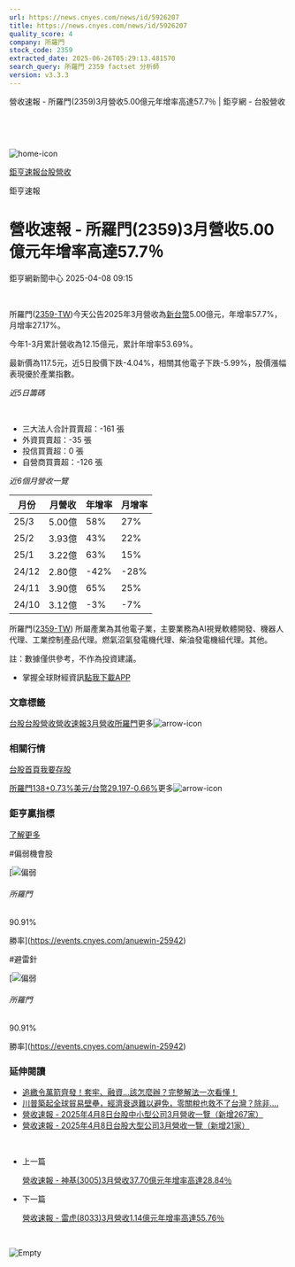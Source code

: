 ```yaml
---
url: https://news.cnyes.com/news/id/5926207
title: https://news.cnyes.com/news/id/5926207
quality_score: 4
company: 所羅門
stock_code: 2359
extracted_date: 2025-06-26T05:29:13.481570
search_query: 所羅門 2359 factset 分析師
version: v3.3.3
---
```


營收速報 - 所羅門(2359)3月營收5.00億元年增率高達57.7％ | 鉅亨網 - 台股營收

‌

‌

![home-icon](/assets/icons/breadCrumb/symbol-icon-home.svg)

[鉅亨速報](/news/cat/anue_live)[台股營收](/news/cat/tw_revenue)

鉅亨速報

# 營收速報 - 所羅門(2359)3月營收5.00億元年增率高達57.7％

鉅亨網新聞中心 2025-04-08 09:15

‌

所羅門([2359-TW](https://www.cnyes.com/twstock/2359))今天公告2025年3月營收為[新台幣](https://invest.cnyes.com/forex/detail/usdtwd)5.00億元，年增率57.7%，月增率27.17%。

今年1-3月累計營收為12.15億元，累計年增率53.69%。

最新價為117.5元，近5日股價下跌-4.04%，相關其他電子下跌-5.99%，股價漲幅表現優於產業指數。

*近5日籌碼*

‌

* 三大法人合計買賣超：-161 張
* 外資買賣超：-35 張
* 投信買賣超：0 張
* 自營商買賣超：-126 張

*近6個月營收一覽*

| 月份 | 月營收 | 年增率 | 月增率 |
| --- | --- | --- | --- |
| 25/3 | 5.00億 | 58% | 27% |
| 25/2 | 3.93億 | 43% | 22% |
| 25/1 | 3.22億 | 63% | 15% |
| 24/12 | 2.80億 | -42% | -28% |
| 24/11 | 3.90億 | 65% | 25% |
| 24/10 | 3.12億 | -3% | -7% |

所羅門([2359-TW](https://www.cnyes.com/twstock/2359)) 所屬產業為其他電子業，主要業務為AI視覺軟體開發、機器人代理、工業控制產品代理。燃氣沼氣發電機代理、柴油發電機組代理。其他。

註：數據僅供參考，不作為投資建議。

* 掌握全球財經資訊[點我下載APP](http://www.cnyes.com/app/?utm_source=mweb&utm_medium=HamMenuBanner&utm_campaign=fixed&utm_content=entr)

### 文章標籤

[台股](https://news.cnyes.com/tag/台股 "台股")[台股營收](https://news.cnyes.com/tag/台股營收 "台股營收")[營收速報](https://news.cnyes.com/tag/營收速報 "營收速報")[3月營收](https://news.cnyes.com/tag/3月營收 "3月營收")[所羅門](https://news.cnyes.com/tag/所羅門 "所羅門")更多![arrow-icon](/assets/icons/arrows/arrow-down.svg)

### 相關行情

[台股首頁](https://www.cnyes.com/twstock)[我要存股](https://supr.link/8OHaU)

[所羅門138+0.73%](https://www.cnyes.com/twstock/2359)[美元/台幣29.197-0.66%](https://invest.cnyes.com/forex/detail/USDTWD)更多![arrow-icon](/assets/icons/arrows/arrow-down.svg)

### 鉅亨贏指標

[了解更多](https://events.cnyes.com/anuewin-25942)

#偏弱機會股

[![偏弱](/assets/icons/win-indicator/short.svg)

###### 所羅門

90.91%

勝率](https://events.cnyes.com/anuewin-25942)

#避雷針

[![偏弱](/assets/icons/win-indicator/short.svg)

###### 所羅門

90.91%

勝率](https://events.cnyes.com/anuewin-25942)

### 延伸閱讀

* [追繳令萬箭齊發！套牢、融資…該怎麼辦？完整解法一次看懂！](/news/id/5925875)
* [川普築起全球貿易壁壘，經濟衰退難以避免，零關稅也救不了台灣？除非....](/news/id/5925024)
* [營收速報 - 2025年4月8日台股中小型公司3月營收一覽（新增267家）](/news/id/5925824)
* [營收速報 - 2025年4月8日台股大型公司3月營收一覽（新增21家）](/news/id/5925823)

‌

* 上一篇

  [營收速報 - 神基(3005)3月營收37.70億元年增率高達28.84％](/news/id/5927627)
* 下一篇

  [營收速報 - 雷虎(8033)3月營收1.14億元年增率高達55.76％](/news/id/5925394)

‌

![Empty](/assets/icons/skeleton/empty-image.svg)

‌